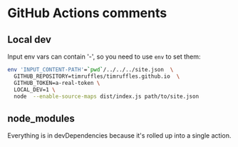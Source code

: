 # GitHub Actions comments


## Local dev

Input env vars can contain '-', so you need to use `env` to set them:

```sh
env 'INPUT_CONTENT-PATH'=`pwd`/../../../site.json  \
  GITHUB_REPOSITORY=timruffles/timruffles.github.io  \
  GITHUB_TOKEN=a-real-token \
  LOCAL_DEV=1 \
  node  --enable-source-maps dist/index.js path/to/site.json 
```


## node_modules

Everything is in devDependencies because it's rolled up into a single action.
